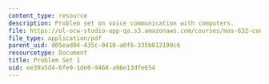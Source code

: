 ```yaml
---
content_type: resource
description: Problem set on voice communication with computers.
file: https://ol-ocw-studio-app-qa.s3.amazonaws.com/courses/mas-632-conversational-computer-systems-fall-2008/ee39a5d46fe91de09468a96e13dfe654_ps1.pdf
file_type: application/pdf
parent_uid: d05ead04-435c-0410-a0f6-335b812199c6
resourcetype: Document
title: Problem Set 1
uid: ee39a5d4-6fe9-1de0-9468-a96e13dfe654
---
```

